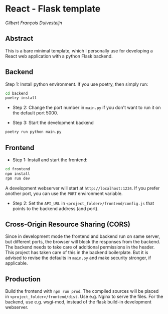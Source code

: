 # React - Flask template
_Gilbert François Duivesteijn_

## Abstract

This is a bare minimal template, which I personally use for developing a React web application with a python Flask backend.

## Backend

Step 1: Install python environment. If you use poetry, then simply run:

```sh
cd backend
poetry install
```

- Step 2: Change the port number in `main.py` if you don't want to run it on the default port 5000.

- Step 3: Start the development backend

```sh
poetry run python main.py
```

## Frontend

- Step 1: Install and start the frontend:

```sh
cd frontend
npm install
rpm run dev
```
A development webserver will start at `http://localhost:1234`. If you prefer another port, you can use the `PORT` environment variable. 

- Step 2: Set the `API_URL` in `<project_folder>/frontend/config.js` that points to the backend address (and port).

## Cross-Origin Resource Sharing (CORS)

Since in development mode the frontend and backend run on same server, but different ports, the browser will block the responses from the backend. The backend needs to take care of additional permissions in the header. This project has taken care of this in the backend boilerplate. But it is advised to revise the defaults in `main.py` and make security stronger, if applicable.

## Production

Build the frontend with `npm run prod`. The compiled sources will be placed in `<project_folder>/frontend/dist`. Use e.g. Nginx to serve the files. For the backend, use e.g. wsgi-mod, instead of the flask build-in development webserver.


